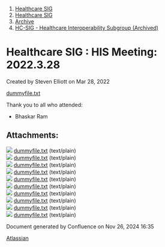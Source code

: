 1. [Healthcare SIG](index.html)
2. [Healthcare SIG](Healthcare-SIG_20545573.html)
3. [Archive](Archive_20562091.html)
4. [HC-SIG - Healthcare Interoperability Subgroup (Archived)](20545710.html)

# Healthcare SIG : HIS Meeting: 2022.3.28

Created by Steven Elliott on Mar 28, 2022

[dummyfile.txt](#)

Thank you to all who attended:

- Bhaskar Ram

## Attachments:

![](images/icons/bullet_blue.gif) [dummyfile.txt](attachments/20545740/20563953.txt) (text/plain)  
![](images/icons/bullet_blue.gif) [dummyfile.txt](attachments/20545740/20563951.txt) (text/plain)  
![](images/icons/bullet_blue.gif) [dummyfile.txt](attachments/20545740/20563952.txt) (text/plain)  
![](images/icons/bullet_blue.gif) [dummyfile.txt](attachments/20545740/20563944.txt) (text/plain)  
![](images/icons/bullet_blue.gif) [dummyfile.txt](attachments/20545740/20563945.txt) (text/plain)  
![](images/icons/bullet_blue.gif) [dummyfile.txt](attachments/20545740/20563946.txt) (text/plain)  
![](images/icons/bullet_blue.gif) [dummyfile.txt](attachments/20545740/20563947.txt) (text/plain)  
![](images/icons/bullet_blue.gif) [dummyfile.txt](attachments/20545740/20563948.txt) (text/plain)  
![](images/icons/bullet_blue.gif) [dummyfile.txt](attachments/20545740/20563949.txt) (text/plain)  
![](images/icons/bullet_blue.gif) [dummyfile.txt](attachments/20545740/20563950.txt) (text/plain)

Document generated by Confluence on Nov 26, 2024 16:35

[Atlassian](http://www.atlassian.com/)
